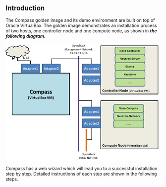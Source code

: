 <h2 id="introduction">Introduction</h2>

The Compass golden image and its demo environment are built on top of
Oracle VirtualBox. The golden image demonstrates an installation process
of two hosts, one controller node and one compute node, as shown in
 ***the following diagram.*** 

![Golden Image](/img/goldenimage.png)

Compass has a web wizard which will lead you to a successful installation
step by step. Detailed instructions of each step are shown in the following steps.
